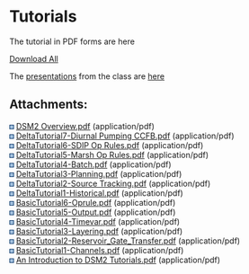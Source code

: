 # Tutorials

The tutorial in PDF forms are here

<div class="plugin_attachments_container">

<div class="plugin_attachments_table_container">

</div>

<div>

<a href="/pages/downloadallattachments.action?pageId=8323200" class="download-all-link" title="Download all the latest versions of attachments on this page as single zip file.">Download All</a>

</div>

</div>

The [presentations](Presentations) from the class are
[here](Presentations)

<div class="pageSectionHeader">

## Attachments:

</div>

<div class="greybox" align="left">

<img src="images/icons/bullet_blue.gif" width="8" height="8" /> [DSM2
Overview.pdf](attachments/8323200/8323201.pdf) (application/pdf)  
<img src="images/icons/bullet_blue.gif" width="8" height="8" />
[DeltaTutorial7-Diurnal Pumping
CCFB.pdf](attachments/8323200/8323202.pdf) (application/pdf)  
<img src="images/icons/bullet_blue.gif" width="8" height="8" />
[DeltaTutorial6-SDIP Op Rules.pdf](attachments/8323200/8323203.pdf)
(application/pdf)  
<img src="images/icons/bullet_blue.gif" width="8" height="8" />
[DeltaTutorial5-Marsh Op Rules.pdf](attachments/8323200/8323204.pdf)
(application/pdf)  
<img src="images/icons/bullet_blue.gif" width="8" height="8" />
[DeltaTutorial4-Batch.pdf](attachments/8323200/8323205.pdf)
(application/pdf)  
<img src="images/icons/bullet_blue.gif" width="8" height="8" />
[DeltaTutorial3-Planning.pdf](attachments/8323200/8323206.pdf)
(application/pdf)  
<img src="images/icons/bullet_blue.gif" width="8" height="8" />
[DeltaTutorial2-Source Tracking.pdf](attachments/8323200/8323207.pdf)
(application/pdf)  
<img src="images/icons/bullet_blue.gif" width="8" height="8" />
[DeltaTutorial1-Historical.pdf](attachments/8323200/8323208.pdf)
(application/pdf)  
<img src="images/icons/bullet_blue.gif" width="8" height="8" />
[BasicTutorial6-Oprule.pdf](attachments/8323200/8323209.pdf)
(application/pdf)  
<img src="images/icons/bullet_blue.gif" width="8" height="8" />
[BasicTutorial5-Output.pdf](attachments/8323200/8323210.pdf)
(application/pdf)  
<img src="images/icons/bullet_blue.gif" width="8" height="8" />
[BasicTutorial4-Timevar.pdf](attachments/8323200/8323211.pdf)
(application/pdf)  
<img src="images/icons/bullet_blue.gif" width="8" height="8" />
[BasicTutorial3-Layering.pdf](attachments/8323200/8323212.pdf)
(application/pdf)  
<img src="images/icons/bullet_blue.gif" width="8" height="8" />
[BasicTutorial2-Reservoir_Gate_Transfer.pdf](attachments/8323200/8323213.pdf)
(application/pdf)  
<img src="images/icons/bullet_blue.gif" width="8" height="8" />
[BasicTutorial1-Channels.pdf](attachments/8323200/8323214.pdf)
(application/pdf)  
<img src="images/icons/bullet_blue.gif" width="8" height="8" /> [An
Introduction to DSM2 Tutorials.pdf](attachments/8323200/8323215.pdf)
(application/pdf)  

</div>

